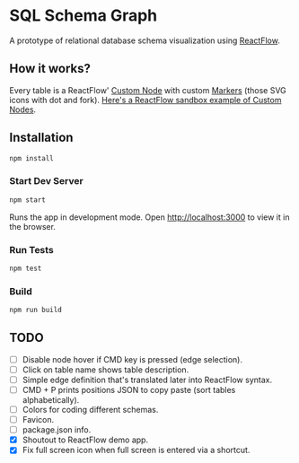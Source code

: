 # SQL Schema Graph

A prototype of relational database schema visualization using [ReactFlow](https://reactflow.dev/).

## How it works?

Every table is a ReactFlow' [Custom Node](https://reactflow.dev/docs/guides/custom-nodes/) with custom [Markers](https://reactflow.dev/docs/examples/edges/markers/) (those SVG icons with dot and fork). [Here's a ReactFlow sandbox example of Custom Nodes](https://github.com/wbkd/react-flow-example-apps/tree/main/reactflow-create-react-app).

## Installation

```sh
npm install
```

### Start Dev Server

```sh
npm start
```

Runs the app in development mode. Open [http://localhost:3000](http://localhost:3000) to view it in the browser.

### Run Tests

```sh
npm test
```

### Build

```sh
npm run build
```

## TODO

- [ ] Disable node hover if CMD key is pressed (edge selection).
- [ ] Click on table name shows table description.
- [ ] Simple edge definition that's translated later into ReactFlow syntax.
- [ ] CMD + P prints positions JSON to copy paste (sort tables alphabetically).
- [ ] Colors for coding different schemas.
- [ ] Favicon.
- [ ] package.json info.
- [x] Shoutout to ReactFlow demo app.
- [x] Fix full screen icon when full screen is entered via a shortcut.
